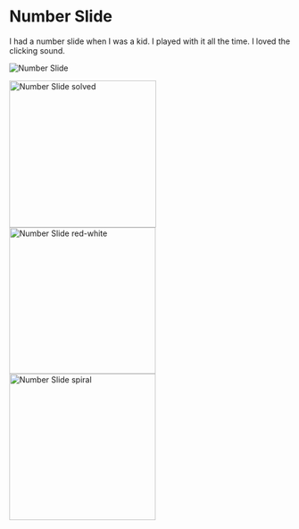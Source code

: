 # Number Slide

I had a number slide when I was a kid.  I played with it all the time.  I loved the clicking sound.

![Number Slide](https://github.com/InvaderZim62/NumberSlide/assets/34785252/976ed263-8ddd-4c0e-9d85-03e1cbcc91f6)

<img width="263" alt="Number Slide solved" src="https://github.com/InvaderZim62/NumberSlide/assets/34785252/a1eb564a-2567-4019-894e-ef502f728063">
<img width="262" alt="Number Slide red-white" src="https://github.com/InvaderZim62/NumberSlide/assets/34785252/47e11ad4-e21a-469a-bd9b-dc132e4a0770">
<img width="262" alt="Number Slide spiral" src="https://github.com/InvaderZim62/NumberSlide/assets/34785252/1fefee6e-fd56-4ced-84af-e590b152cc60">
